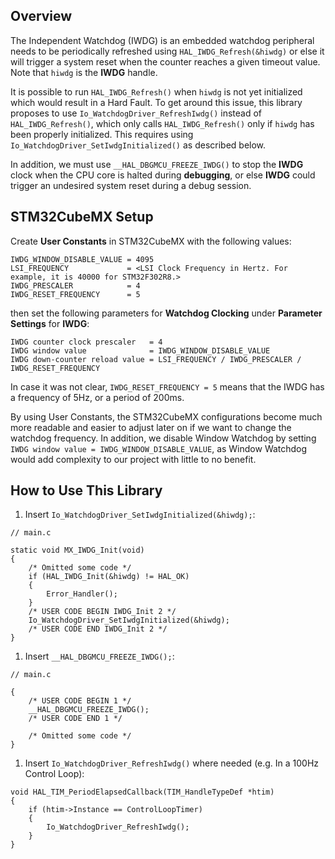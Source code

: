 ## Overview
The Independent Watchdog (IWDG) is an embedded watchdog peripheral needs to be periodically refreshed using `HAL_IWDG_Refresh(&hiwdg)` or else it will trigger a system reset when the counter reaches a given timeout value. Note that `hiwdg` is the **IWDG** handle. 

It is possible to run `HAL_IWDG_Refresh()` when `hiwdg` is not yet initialized which would result in a Hard Fault. To get around this issue, this library proposes to use `Io_WatchdogDriver_RefreshIwdg()` instead of `HAL_IWDG_Refresh()`, which only calls `HAL_IWDG_Refresh()` only if `hiwdg` has been properly initialized. This requires using `Io_WatchdogDriver_SetIwdgInitialized()` as described below.


In addition, we must use `__HAL_DBGMCU_FREEZE_IWDG()` to stop the **IWDG** clock when the CPU core is halted during **debugging**, or else **IWDG** could trigger an undesired system reset during a debug session.

## STM32CubeMX Setup
Create **User Constants** in STM32CubeMX with the following values:

```
IWDG_WINDOW_DISABLE_VALUE = 4095
LSI_FREQUENCY             = <LSI Clock Frequency in Hertz. For example, it is 40000 for STM32F302R8.>
IWDG_PRESCALER            = 4
IWDG_RESET_FREQUENCY      = 5
```

then set the following parameters for **Watchdog Clocking** under **Parameter Settings** for **IWDG**:
```
IWDG counter clock prescaler   = 4
IWDG window value              = IWDG_WINDOW_DISABLE_VALUE 
IWDG down-counter reload value = LSI_FREQUENCY / IWDG_PRESCALER / IWDG_RESET_FREQUENCY
```

In case it was not clear, `IWDG_RESET_FREQUENCY = 5` means that the IWDG has a frequency of 5Hz, or a period of 200ms.

By using User Constants, the STM32CubeMX configurations become much more readable and easier to adjust later on if we want to change the watchdog frequency. In addition, we disable Window Watchdog by setting `IWDG window value = IWDG_WINDOW_DISABLE_VALUE`, as Window Watchdog would add complexity to our project with little to no benefit.

## How to Use This Library
1. Insert `Io_WatchdogDriver_SetIwdgInitialized(&hiwdg);`:
```
// main.c

static void MX_IWDG_Init(void)
{
    /* Omitted some code */
    if (HAL_IWDG_Init(&hiwdg) != HAL_OK)
    {
        Error_Handler();
    }
    /* USER CODE BEGIN IWDG_Init 2 */
    Io_WatchdogDriver_SetIwdgInitialized(&hiwdg);
    /* USER CODE END IWDG_Init 2 */
}
```
1. Insert `__HAL_DBGMCU_FREEZE_IWDG();`:
```
// main.c

{
    /* USER CODE BEGIN 1 */
    __HAL_DBGMCU_FREEZE_IWDG();
    /* USER CODE END 1 */
    
    /* Omitted some code */
}
```

1. Insert `Io_WatchdogDriver_RefreshIwdg()` where needed (e.g. In a 100Hz Control Loop):

```
void HAL_TIM_PeriodElapsedCallback(TIM_HandleTypeDef *htim)
{
    if (htim->Instance == ControlLoopTimer)
    {
        Io_WatchdogDriver_RefreshIwdg();
    }
}
```
